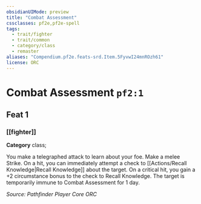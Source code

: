 ```yaml
---
obsidianUIMode: preview
title: "Combat Assessment"
cssclasses: pf2e,pf2e-spell
tags:
  - trait/fighter
  - trait/common
  - category/class
  - remaster
aliases: "Compendium.pf2e.feats-srd.Item.5FyvwI24mnROzh61"
license: ORC
---
```

# Combat Assessment `pf2:1`
## Feat 1
### [[fighter]]

**Category** class; 




You make a telegraphed attack to learn about your foe. Make a melee Strike. On a hit, you can immediately attempt a check to [[Actions/Recall Knowledge|Recall Knowledge]] about the target. On a critical hit, you gain a +2 circumstance bonus to the check to Recall Knowledge. The target is temporarily immune to Combat Assessment for 1 day.

*Source: Pathfinder Player Core*
*ORC*